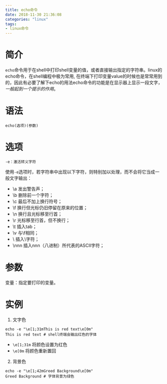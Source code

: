 ```yaml
---
title: echo命令
date: 2018-11-30 21:36:08
categories: "linux"
tags:
- linux命令
---
```


# 简介
`echo`命令用于在shell中打印shell变量的值，或者直接输出指定的字符串。linux的echo命令，在shell编程中极为常用, 在终端下打印变量value的时候也是常常用到的，因此有必要了解下echo的用法echo命令的功能是在显示器上显示一段文字，*一般起到一个提示的作用*。

# 语法
```shell
echo(选项)(参数)
```

# 选项
```
-e：激活转义字符
```

使用`-e`选项时，若字符串中出现以下字符，则特别加以处理，而不会将它当成一般文字输出：
- \a 发出警告声；
- \b 删除前一个字符；
- \c 最后不加上换行符号；
- \f 换行但光标仍旧停留在原来的位置；
- \n 换行且光标移至行首；
- \r 光标移至行首，但不换行；
- \t 插入tab；
- \v 与\f相同；
- \\ 插入\字符；
- \nnn 插入nnn（八进制）所代表的ASCII字符；

# 参数
变量：指定要打印的变量。

# 实例

1. 文字色

```shell
echo -e "\e[1;31mThis is red text\e[0m"
This is red text # shell终端会输出红色的字体

```
- `\e[1;31m` 将颜色设置为红色
- `\e[0m` 将颜色重新置回

2. 背景色

```shell
echo -e "\e[1;42mGreed Background\e[0m"
Greed Background # 字体背景为绿色
```